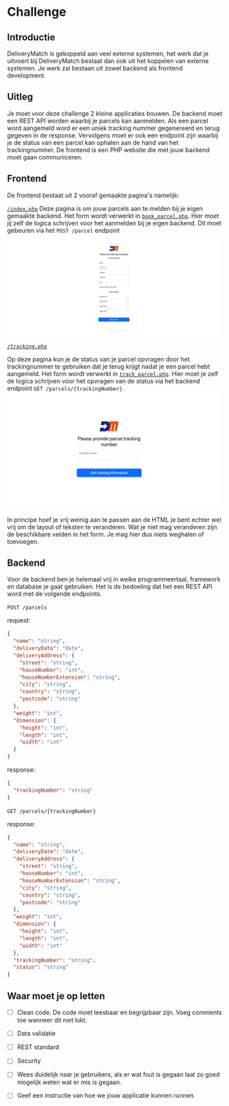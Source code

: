 # Challenge

## Introductie
DeliveryMatch is gekoppeld aan veel externe systemen, het werk dat je uitvoert bij DeliveryMatch bestaat dan ook uit het koppelen van externe systemen. Je werk zal bestaan uit zowel backend als frontend development.

## Uitleg
Je moet voor deze challenge 2 kleine applicaties bouwen. De backend moet een REST API worden waarbij je parcels kan aanmelden. Als een parcel word aangemeld word er een uniek tracking nummer gegenereerd en terug gegeven in de response. Vervolgens moet er ook een endpoint zijn waarbij je de status van een parcel kan ophalen aan de hand van het trackingnummer. De frontend is een PHP website die met jouw backend moet gaan communiceren.
## Frontend
De frontend bestaat uit 2 vooraf gemaakte pagina's namelijk: 

[`/index.php`](./src/index.php)
Deze pagina is om jouw parcels aan te melden bij je eigen gemaakte backend. Het form wordt verwerkt in [`book_parcel.php`](./src/actions/book_parcel.php). Hier moet jij zelf de logica schrijven voor het aanmelden bij je eigen backend. Dit moet gebeuren via het `POST /parcel` endpoint
![img_1.png](docs/booking-pagina.png)

[`/tracking.php`](./src/tracking.php)

Op deze pagina kun je de status van je parcel opvragen door het trackingnummer te gebruiken dat je terug krijgt nadat je een parcel hebt aangemeld. Het form wordt verwerkt in [`track_parcel.php`](./src/actions/track_parcel.php). Hier moet je zelf de logica schrijven voor het opvragen van de status via het backend endpoint `GET /parcels/{trackingNumber}`.
![img.png](docs/tracking-pagina.png)

In principe hoef je vrij weinig aan te passen aan de HTML je bent echter wel vrij om de layout of teksten te veranderen. Wat je niet mag veranderen zijn de beschikbare velden in het form. Je mag hier dus niets weghalen of toevoegen. 
## Backend
Voor de backend ben je helemaal vrij in welke programmeertaal, framework en database je gaat gebruiken. Het is de bedoeling dat het een REST API word met de volgende endpoints.

`POST /parcels`

request:
```json
{
  "name": "string",
  "deliveryDate": "date",
  "deliveryAddress": {
    "street": "string",
    "houseNumber": "int",
    "houseNumberExtension": "string",
    "city": "string",
    "country": "string",
    "postcode": "string"
  },
  "weight": "int",
  "dimension": {
    "height": "int",
    "length": "int",
    "width": "int" 
  }
}   
```

response:
```json
{
  "trackingNumber": "string"
}
```

`GET /parcels/{trackingNumber}`

response:
```json
{
  "name": "string",
  "deliveryDate": "date",
  "deliveryAddress": {
    "street": "string",
    "houseNumber": "int",
    "houseNumberExtension": "string",
    "city": "string",
    "country": "string",
    "postcode": "string"
  },
  "weight": "int",
  "dimension": {
    "height": "int",
    "length": "int",
    "width": "int" 
  },
  "trackingNumber": "string",
  "status": "string"
}
```

## Waar moet je op letten
- [ ] Clean code. De code moet leesbaar en begrijpbaar zijn. Voeg comments toe wanneer dit niet lukt.
- [ ] Data validatie
- [ ] REST standard
- [ ] Security
- [ ] Wees duidelijk naar je gebruikers, als er wat fout is gegaan laat zo goed mogelijk weten wat er mis is gegaan.
- [ ] Geef een instructie van hoe we jouw applicatie kunnen runnen.

